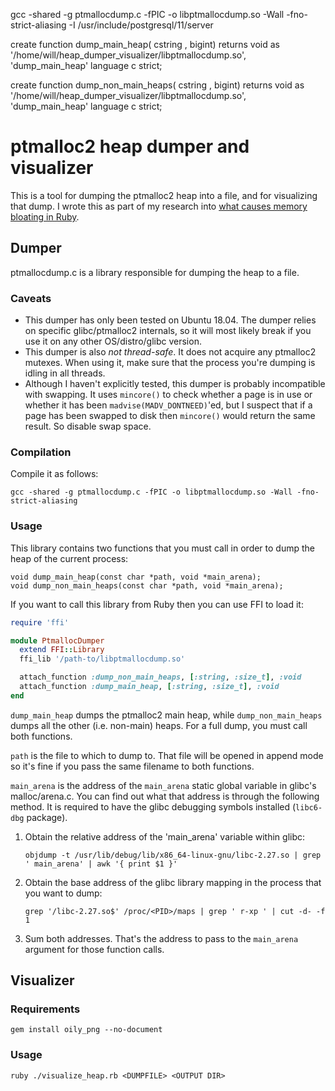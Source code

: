 gcc -shared -g ptmallocdump.c -fPIC -o libptmallocdump.so -Wall -fno-strict-aliasing -I /usr/include/postgresql/11/server

create function dump_main_heap( cstring , bigint) returns void as '/home/will/heap_dumper_visualizer/libptmallocdump.so', 'dump_main_heap' language c strict;

create function dump_non_main_heaps( cstring , bigint) returns void as '/home/will/heap_dumper_visualizer/libptmallocdump.so', 'dump_main_heap' language c strict;

# ptmalloc2 heap dumper and visualizer

This is a tool for dumping the ptmalloc2 heap into a file, and for visualizing that dump. I wrote this as part of my research into [what causes memory bloating in Ruby](https://www.joyfulbikeshedding.com/blog/2019-03-14-what-causes-ruby-memory-bloat.html).

## Dumper

ptmallocdump.c is a library responsible for dumping the heap to a file.

### Caveats

 * This dumper has only been tested on Ubuntu 18.04. The dumper relies on specific glibc/ptmalloc2 internals, so it will most likely break if you use it on any other OS/distro/glibc version.
 * This dumper is also *not thread-safe*. It does not acquire any ptmalloc2 mutexes. When using it, make sure that the process you're dumping is idling in all threads.
 * Although I haven't explicitly tested, this dumper is probably incompatible with swapping. It uses `mincore()` to check whether a page is in use or whether it has been `madvise(MADV_DONTNEED)`'ed, but I suspect that if a page has been swapped to disk then `mincore()` would return the same result. So disable swap space.

### Compilation

Compile it as follows:

    gcc -shared -g ptmallocdump.c -fPIC -o libptmallocdump.so -Wall -fno-strict-aliasing

### Usage

This library contains two functions that you must call in order to dump the heap of the current process:

    void dump_main_heap(const char *path, void *main_arena);
    void dump_non_main_heaps(const char *path, void *main_arena);

If you want to call this library from Ruby then you can use FFI to load it:

~~~ruby
require 'ffi'

module PtmallocDumper
  extend FFI::Library
  ffi_lib '/path-to/libptmallocdump.so'

  attach_function :dump_non_main_heaps, [:string, :size_t], :void
  attach_function :dump_main_heap, [:string, :size_t], :void
end
~~~

`dump_main_heap` dumps the ptmalloc2 main heap, while `dump_non_main_heaps` dumps all the other (i.e. non-main) heaps. For a full dump, you must call both functions.

`path` is the file to which to dump to. That file will be opened in append mode so it's fine if you pass the same filename to both functions.

`main_arena` is the address of the `main_arena` static global variable in glibc's malloc/arena.c. You can find out what that address is through the following method. It is required to have the glibc debugging symbols installed (`libc6-dbg` package).

 1. Obtain the relative address of the 'main_arena' variable within glibc:

        objdump -t /usr/lib/debug/lib/x86_64-linux-gnu/libc-2.27.so | grep ' main_arena' | awk '{ print $1 }'

 2. Obtain the base address of the glibc library mapping in the process that you want to dump:

        grep '/libc-2.27.so$' /proc/<PID>/maps | grep ' r-xp ' | cut -d- -f 1

 3. Sum both addresses. That's the address to pass to the `main_arena` argument for those function calls.

## Visualizer

### Requirements

    gem install oily_png --no-document

### Usage

    ruby ./visualize_heap.rb <DUMPFILE> <OUTPUT DIR>
